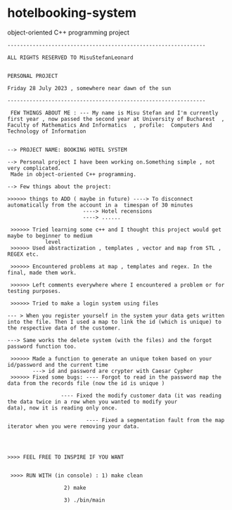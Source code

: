 # hotelbooking-system
object-oriented C++ programming project

	
	
	---------------------------------------------------------------
	
	ALL RIGHTS RESERVED TO MisuStefanLeonard
	
	
	PERSONAL PROJECT
	
	Friday 28 July 2023 , somewhere near dawn of the sun
	
	---------------------------------------------------------------

	 FEW THINGS ABOUT ME : --- My name is Misu Stefan and I'm currently first year , now passed the second year at University of Bucharest  ,  Faculty of Mathematics And Informatics  , profile:  Computers And Technology of Information


 	--> PROJECT NAME: BOOKING HOTEL SYSTEM

 	--> Personal project I have been working on.Something simple , not very complicated. 
     Made in object-oriented C++ programming.
 
 	--> Few things about the project:

	>>>>>> things to ADD ( maybe in future) ----> To disconnect automatically from the account in a  timespan of 30 minutes
					        ----> Hotel recensions 
					        ----> ......

     >>>>>> Tried learning some c++ and I thought this project would get maybe to beginner to medium  
				level
     >>>>>> Used abstractization , templates , vector and map from STL , REGEX etc.

     >>>>>> Encountered problems at map , templates and regex. In the final, made them work.
  
     >>>>>> Left comments everywhere where I encountered a problem or for testing purposes.

     >>>>>> Tried to make a login system using files 
		
	--- > When you register yourself in the system your data gets written into the file. Then I used a map to link the id (which is unique) to the respective data of the customer.

	---> Same works the delete system (with the files) and the forgot password function too. 

     >>>>>> Made a function to generate an unique token based on your id/password and the current time 
      	    ---> id and password are crypter with Caesar Cypher
     >>>>>> Fixed some bugs: ---- Forgot to read in the password map the data from the records file (now the id is unique )

     			     ---- Fixed the modify customer data (it was reading the data twice in a row when you wanted to modify your 				  data), now it is reading only once.

                             ---- Fixed a segmentation fault from the map iterator when you were removing your data.

  
  
  
  	>>>> FEEL FREE TO INSPIRE IF YOU WANT
	
	
	 >>>> RUN WITH (in console) : 1) make clean 
  
  				      2) make
				
				      3) ./bin/main





